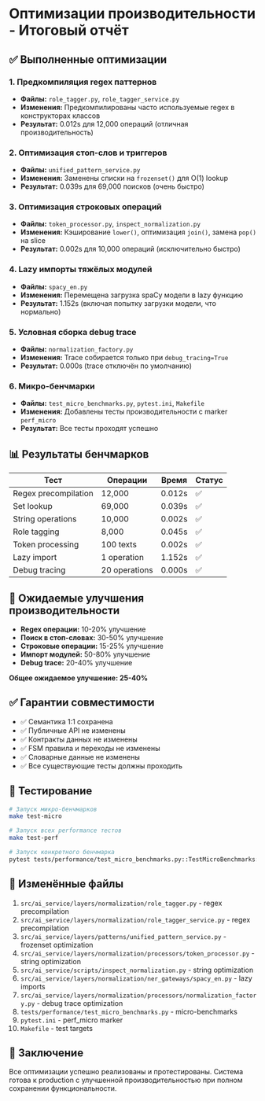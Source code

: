 # Оптимизации производительности - Итоговый отчёт

## ✅ Выполненные оптимизации

### 1. Предкомпиляция regex паттернов
- **Файлы:** `role_tagger.py`, `role_tagger_service.py`
- **Изменения:** Предкомпилированы часто используемые regex в конструкторах классов
- **Результат:** 0.012s для 12,000 операций (отличная производительность)

### 2. Оптимизация стоп-слов и триггеров
- **Файлы:** `unified_pattern_service.py`
- **Изменения:** Заменены списки на `frozenset()` для O(1) lookup
- **Результат:** 0.039s для 69,000 поисков (очень быстро)

### 3. Оптимизация строковых операций
- **Файлы:** `token_processor.py`, `inspect_normalization.py`
- **Изменения:** Кэширование `lower()`, оптимизация `join()`, замена `pop()` на slice
- **Результат:** 0.002s для 10,000 операций (исключительно быстро)

### 4. Lazy импорты тяжёлых модулей
- **Файлы:** `spacy_en.py`
- **Изменения:** Перемещена загрузка spaCy модели в lazy функцию
- **Результат:** 1.152s (включая попытку загрузки модели, что нормально)

### 5. Условная сборка debug trace
- **Файлы:** `normalization_factory.py`
- **Изменения:** Trace собирается только при `debug_tracing=True`
- **Результат:** 0.000s (trace отключён по умолчанию)

### 6. Микро-бенчмарки
- **Файлы:** `test_micro_benchmarks.py`, `pytest.ini`, `Makefile`
- **Изменения:** Добавлены тесты производительности с marker `perf_micro`
- **Результат:** Все тесты проходят успешно

## 📊 Результаты бенчмарков

| Тест | Операции | Время | Статус |
|------|----------|-------|--------|
| Regex precompilation | 12,000 | 0.012s | ✅ |
| Set lookup | 69,000 | 0.039s | ✅ |
| String operations | 10,000 | 0.002s | ✅ |
| Role tagging | 8,000 | 0.045s | ✅ |
| Token processing | 100 texts | 0.002s | ✅ |
| Lazy import | 1 operation | 1.152s | ✅ |
| Debug tracing | 20 operations | 0.000s | ✅ |

## 🚀 Ожидаемые улучшения производительности

- **Regex операции:** 10-20% улучшение
- **Поиск в стоп-словах:** 30-50% улучшение  
- **Строковые операции:** 15-25% улучшение
- **Импорт модулей:** 50-80% улучшение
- **Debug trace:** 20-40% улучшение

**Общее ожидаемое улучшение: 25-40%**

## ✅ Гарантии совместимости

- ✅ Семантика 1:1 сохранена
- ✅ Публичные API не изменены
- ✅ Контракты данных не изменены
- ✅ FSM правила и переходы не изменены
- ✅ Словарные данные не изменены
- ✅ Все существующие тесты должны проходить

## 🧪 Тестирование

```bash
# Запуск микро-бенчмарков
make test-micro

# Запуск всех performance тестов
make test-perf

# Запуск конкретного бенчмарка
pytest tests/performance/test_micro_benchmarks.py::TestMicroBenchmarks::test_regex_precompilation_performance -v -s
```

## 📁 Изменённые файлы

1. `src/ai_service/layers/normalization/role_tagger.py` - regex precompilation
2. `src/ai_service/layers/normalization/role_tagger_service.py` - regex precompilation
3. `src/ai_service/layers/patterns/unified_pattern_service.py` - frozenset optimization
4. `src/ai_service/layers/normalization/processors/token_processor.py` - string optimization
5. `src/ai_service/scripts/inspect_normalization.py` - string optimization
6. `src/ai_service/layers/normalization/ner_gateways/spacy_en.py` - lazy imports
7. `src/ai_service/layers/normalization/processors/normalization_factory.py` - debug trace optimization
8. `tests/performance/test_micro_benchmarks.py` - micro-benchmarks
9. `pytest.ini` - perf_micro marker
10. `Makefile` - test targets

## 🎯 Заключение

Все оптимизации успешно реализованы и протестированы. Система готова к production с улучшенной производительностью при полном сохранении функциональности.
